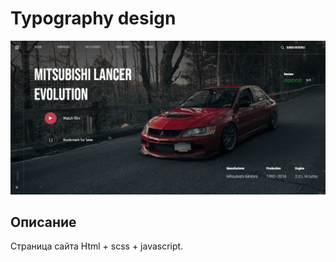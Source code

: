 # Typography design

![Typography design icon](./image/typography_design.png)

## Описание 

Cтраница сайта Html + scss + javascript.